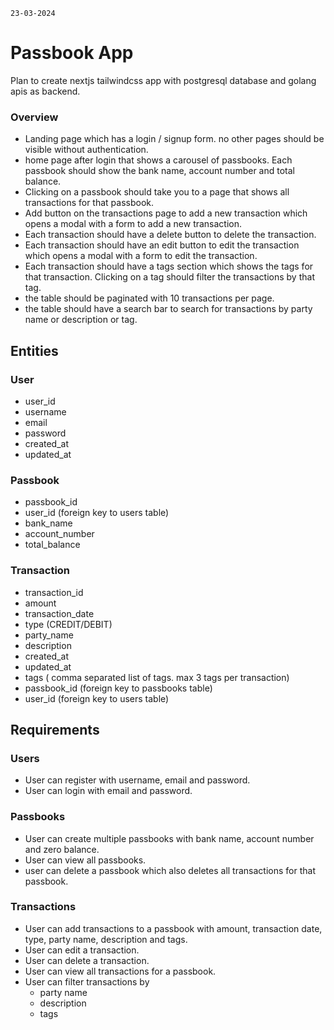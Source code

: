 ` 23-03-2024 `

# Passbook App

Plan to create nextjs tailwindcss app with postgresql database and golang apis as backend.  

### Overview
- Landing page which has a login / signup form. no other pages should be visible without authentication.
- home page after login that shows a carousel of passbooks. Each passbook should show the bank name, account number and total balance.
- Clicking on a passbook should take you to a page that shows all transactions for that passbook.
- Add button on the transactions page to add a new transaction which opens a modal with a form to add a new transaction.
- Each transaction should have a delete button to delete the transaction.
- Each transaction should have an edit button to edit the transaction which opens a modal with a form to edit the transaction.
- Each transaction should have a tags section which shows the tags for that transaction. Clicking on a tag should filter the transactions by that tag.
- the table should be paginated with 10 transactions per page.
- the table should have a search bar to search for transactions by party name or description or tag.

## Entities

### User
- user_id
- username
- email
- password
- created_at
- updated_at

### Passbook
- passbook_id
- user_id (foreign key to users table)
- bank_name
- account_number
- total_balance

### Transaction
- transaction_id
- amount
- transaction_date
- type (CREDIT/DEBIT)
- party_name
- description
- created_at
- updated_at
- tags ( comma separated list of tags. max 3 tags per transaction)
- passbook_id (foreign key to passbooks table)
- user_id (foreign key to users table)


## Requirements

### Users
- User can register with username, email and password.
- User can login with email and password.

### Passbooks
- User can create multiple passbooks with bank name, account number and zero balance.
- User can view all passbooks.
- user can delete a passbook which also deletes all transactions for that passbook.

### Transactions
- User can add transactions to a passbook with amount, transaction date, type, party name, description and tags.
- User can edit a transaction.
- User can delete a transaction.
- User can view all transactions for a passbook.
- User can filter transactions by
    - party name
    - description
    - tags
